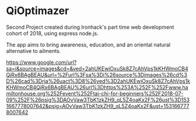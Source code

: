 # QiOptimazer
Second Project created during Ironhack's part time web development cohort of 2018, using express node.js.

The app aims to bring awareness, education, and an oriental natural alternative to ailments. 


https://www.google.com/url?sa=i&source=images&cd=&ved=2ahUKEwiOxuSk8Z7cAhVps1kKHWmoCB4QjRx6BAgBEAU&url=%2Furl%3Fsa%3Di%26source%3Dimages%26cd%3D%26cad%3Drja%26uact%3D8%26ved%3D2ahUKEwiOxuSk8Z7cAhVps1kKHWmoCB4QjRx6BAgBEAU%26url%3Dhttps%253A%252F%252Fwww.hamiltonhouse.org%252Fevent%252Ftai-chi-for-beginners%252F2018-07-09%252F%26psig%3DAOvVaw3TbK1zkZH9_qL5Z4oaKx2F%26ust%3D1531667778007642&psig=AOvVaw3TbK1zkZH9_qL5Z4oaKx2F&ust=1531667778007642
